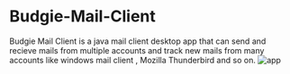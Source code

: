 # Budgie-Mail-Client
Budgie Mail Client is a java mail client desktop app that can send and recieve mails from multiple accounts and track new mails from many accounts like windows mail client , Mozilla Thunderbird and so on.
![app](https://ibb.co/WzGqS6z)
